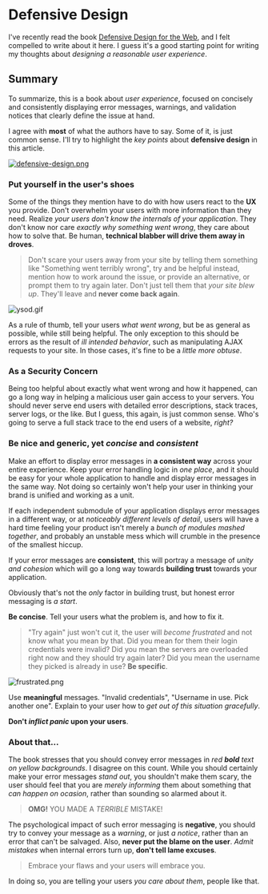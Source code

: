 # Defensive Design #

I've recently read the book [Defensive Design for the Web](http://www.amazon.com/dp/073571410X "Amazon"), and I felt compelled to write about it here. I guess it's a good starting point for writing my thoughts about _designing a reasonable user experience_.

## Summary ##

To summarize, this is a book about _user experience_, focused on concisely and consistently displaying error messages, warnings, and validation notices that clearly define the issue at hand.

I agree with **most** of what the authors have to say. Some of it, is just common sense. I'll try to highlight the _key points_ about **defensive design** in this article.

[![defensive-design.png][1]](http://www.amazon.com/dp/073571410X "Defensive Design for the Web")

### Put yourself in the user's shoes ###

Some of the things they mention have to do with how users react to the **UX** you provide. Don't overwhelm your users with more information than they need. Realize _your users don't know the internals of your application_. They don't know nor care _exactly why something went wrong_, they care about how to solve that. Be human, **technical blabber will drive them away in droves**.

> Don't scare your users away from your site by telling them something like "Something went terribly wrong", try and be helpful instead, mention how to work around the issue, or provide an alternative, or prompt them to try again later. Don't just tell them that _your site blew up_. They'll leave and **never come back again**.

![ysod.gif][2]

As a rule of thumb, tell your users _what went wrong_, but be as general as possible, while still being helpful. The only exception to this should be errors as the result of _ill intended behavior_, such as manipulating AJAX requests to your site. In those cases, it's fine to be a _little more obtuse_.

### As a Security Concern ###

Being too helpful about exactly what went wrong and how it happened, can go a long way in helping a malicious user gain access to your servers. You should never serve end users with detailed error descriptions, stack traces, server logs, or the like. But I guess, this again, is just common sense. Who's going to serve a full stack trace to the end users of a website, _right?_

### Be nice and generic, yet _concise_ and _consistent_ ###

Make an effort to display error messages in **a consistent way** across your entire experience. Keep your error handling logic in _one place_, and it should be easy for your whole application to handle and display error messages in the same way. Not doing so certainly won't help your user in thinking your brand is unified and working as a unit.

If each independent submodule of your application displays error messages in a different way, or at _noticeably different levels of detail_, users will have a hard time feeling your product isn't merely a _bunch of modules mashed together_, and probably an unstable mess which will crumble in the presence of the smallest hiccup.

If your error messages are **consistent**, this will portray a message of _unity and cohesion_ which will go a long way towards **building trust** towards your application.

Obviously that's not the _only_ factor in building trust, but honest error messaging is _a start_.

**Be concise**. Tell your users what the problem is, and how to fix it.

> "Try again" just won't cut it, the user will _become frustrated_ and not know what you mean by that. Did you mean for them their login credentials were invalid? Did you mean the servers are overloaded right now and they should try again later? Did you mean the username they picked is already in use? **Be specific**.

![frustrated.png][3]

Use **meaningful** messages. "Invalid credentials", "Username in use. Pick another one". Explain to your user how to _get out of this situation gracefully_.

**Don't _inflict panic_ upon your users**.

### About that... ###

The book stresses that you should convey error messages in _red **bold** text on yellow backgrounds_. I disagree on this count. While you should certainly make your error messages _stand out_, you shouldn't make them scary, the user should feel that you are _merely informing_ them about something that _can happen on ocasion_, rather than sounding so alarmed about it.

> **OMG!** YOU MADE A _TERRIBLE_ MISTAKE!

The psychological impact of such error messaging is **negative**, you should try to convey your message as a _warning_, or just _a notice_, rather than an error that can't be salvaged. Also, **never put the blame on the user**. _Admit mistakes_ when internal errors turn up, **don't tell lame excuses**.

> Embrace your flaws and your users will embrace you.

In doing so, you are telling your users _you care about them_, people like that.

  [1]: http://i.imgur.com/JxkQ02e.png
  [2]: http://i.imgur.com/CGA63nm.gif "ASP.NET Yellow Screen of Death"
  [3]: http://i.imgur.com/CQVskxL.png "Don't frustrate your users"